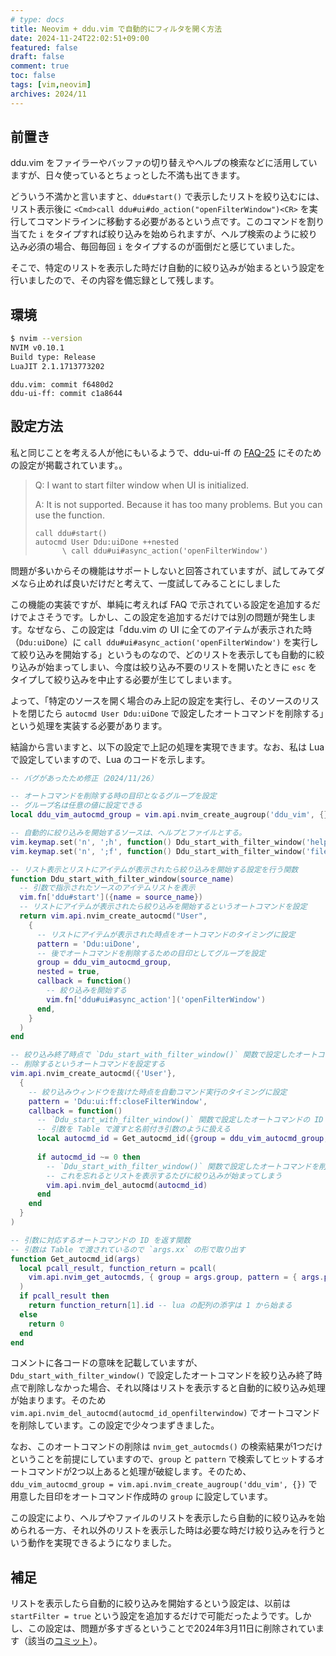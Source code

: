 ```yaml
---
# type: docs 
title: Neovim + ddu.vim で自動的にフィルタを開く方法
date: 2024-11-24T22:02:51+09:00
featured: false
draft: false
comment: true
toc: false
tags: [vim,neovim]
archives: 2024/11
---
```


## 前置き

ddu.vim をファイラーやバッファの切り替えやヘルプの検索などに活用していますが、日々使っているとちょっとした不満も出てきます。

どういう不満かと言いますと、`ddu#start()` で表示したリストを絞り込むには、リスト表示後に `<Cmd>call ddu#ui#do_action("openFilterWindow")<CR>` を実行してコマンドラインに移動する必要があるという点です。このコマンドを割り当てた `i` をタイプすれば絞り込みを始められますが、ヘルプ検索のように絞り込み必須の場合、毎回毎回 `i` をタイプするのが面倒だと感じていました。

そこで、特定のリストを表示した時だけ自動的に絞り込みが始まるという設定を行いましたので、その内容を備忘録として残します。

## 環境

```bash
$ nvim --version
NVIM v0.10.1
Build type: Release
LuaJIT 2.1.1713773202
```

```
ddu.vim: commit f6480d2
ddu-ui-ff: commit c1a8644
```

## 設定方法

私と同じことを考える人が他にもいるようで、ddu-ui-ff の [FAQ-25](https://github.com/Shougo/ddu-ui-ff/blob/8dc80e22d2e79f07b8458d351c4c33144be1c66c/doc/ddu-ui-ff.txt#L1151-L1161) にそのための設定が掲載されています。。

> Q: I want to start filter window when UI is initialized.
> 
> A: It is not supported. Because it has too many problems. But you can use the function.
> ```vim
> call ddu#start()
> autocmd User Ddu:uiDone ++nested
>       \ call ddu#ui#async_action('openFilterWindow')
> ```

問題が多いからその機能はサポートしないと回答されていますが、試してみてダメなら止めれば良いだけだと考えて、一度試してみることにしました

この機能の実装ですが、単純に考えれば FAQ で示されている設定を追加するだけでよさそうです。しかし、この設定を追加するだけでは別の問題が発生します。なぜなら、この設定は「ddu.vim の UI に全てのアイテムが表示された時（`Ddu:uiDone`）に `call ddu#ui#async_action('openFilterWindow')` を実行して絞り込みを開始する」というものなので、どのリストを表示しても自動的に絞り込みが始まってしまい、今度は絞り込み不要のリストを開いたときに `esc` をタイプして絞り込みを中止する必要が生じてしまいます。

よって、「特定のソースを開く場合のみ上記の設定を実行し、そのソースのリストを閉じたら `autocmd User Ddu:uiDone` で設定したオートコマンドを削除する」という処理を実装する必要があります。

結論から言いますと、以下の設定で上記の処理を実現できます。なお、私は Lua で設定していますので、Lua のコードを示します。

```lua
-- バグがあったため修正（2024/11/26）

-- オートコマンドを削除する時の目印となるグループを設定
-- グループ名は任意の値に設定できる
local ddu_vim_autocmd_group = vim.api.nvim_create_augroup('ddu_vim', {})

-- 自動的に絞り込みを開始するソースは、ヘルプとファイルとする。
vim.keymap.set('n', ';h', function() Ddu_start_with_filter_window('help') end)
vim.keymap.set('n', ';f', function() Ddu_start_with_filter_window('file_recursive') end)

-- リスト表示とリストにアイテムが表示されたら絞り込みを開始する設定を行う関数
function Ddu_start_with_filter_window(source_name)
  -- 引数で指示されたソースのアイテムリストを表示
  vim.fn['ddu#start']({name = source_name})
  -- リストにアイテムが表示されたら絞り込みを開始するというオートコマンドを設定
  return vim.api.nvim_create_autocmd("User",
    {
      -- リストにアイテムが表示された時点をオートコマンドのタイミングに設定
      pattern = 'Ddu:uiDone',
      -- 後でオートコマンドを削除するための目印としてグループを設定
      group = ddu_vim_autocmd_group,
      nested = true,
      callback = function()
        -- 絞り込みを開始する
        vim.fn['ddu#ui#async_action']('openFilterWindow')
      end,
    }
  )
end

-- 絞り込み終了時点で `Ddu_start_with_filter_window()` 関数で設定したオートコマンドを
-- 削除するというオートコマンドを設定する
vim.api.nvim_create_autocmd({'User'},
  {
    -- 絞り込みウィンドウを抜けた時点を自動コマンド実行のタイミングに設定
    pattern = 'Ddu:ui:ff:closeFilterWindow',
    callback = function()
      -- `Ddu_start_with_filter_window()` 関数で設定したオートコマンドの ID を取得
      -- 引数を Table で渡すと名前付き引数のように扱える
      local autocmd_id = Get_autocmd_id({group = ddu_vim_autocmd_group, pattern = 'Ddu:uiDone'})
      
      if autocmd_id ~= 0 then
        -- `Ddu_start_with_filter_window()` 関数で設定したオートコマンドを削除
        -- これを忘れるとリストを表示するたびに絞り込みが始まってしまう
        vim.api.nvim_del_autocmd(autocmd_id)
      end
    end
  }
)

-- 引数に対応するオートコマンドの ID を返す関数
-- 引数は Table で渡されているので `args.xx` の形で取り出す
function Get_autocmd_id(args)
  local pcall_result, function_return = pcall(
    vim.api.nvim_get_autocmds, { group = args.group, pattern = { args.pattern } }
  )
  if pcall_result then
    return function_return[1].id -- lua の配列の添字は 1 から始まる
  else
    return 0
  end
end
```

コメントに各コードの意味を記載していますが、`Ddu_start_with_filter_window()` で設定したオートコマンドを絞り込み終了時点で削除しなかった場合、それ以降はリストを表示すると自動的に絞り込み処理が始まります。そのため `vim.api.nvim_del_autocmd(autocmd_id_openfilterwindow)` でオートコマンドを削除しています。この設定で少々つまずきました。

なお、このオートコマンドの削除は `nvim_get_autocmds()` の検索結果が1つだけということを前提にしていますので、`group` と `pattern` で検索してヒットするオートコマンドが2つ以上あると処理が破綻します。そのため、`ddu_vim_autocmd_group = vim.api.nvim_create_augroup('ddu_vim', {})` で用意した目印をオートコマンド作成時の `group` に設定しています。

この設定により、ヘルプやファイルのリストを表示したら自動的に絞り込みを始められる一方、それ以外のリストを表示した時は必要な時だけ絞り込みを行うという動作を実現できるようになりました。

## 補足

リストを表示したら自動的に絞り込みを開始するという設定は、以前は `startFilter = true` という設定を追加するだけで可能だったようです。しかし、この設定は、問題が多すぎるということで2024年3月11日に削除されています（該当の[コミット](https://github.com/Shougo/ddu-ui-ff/commit/1d0a13f80026e977175a9419aecb46b98fa57ca4)）。

